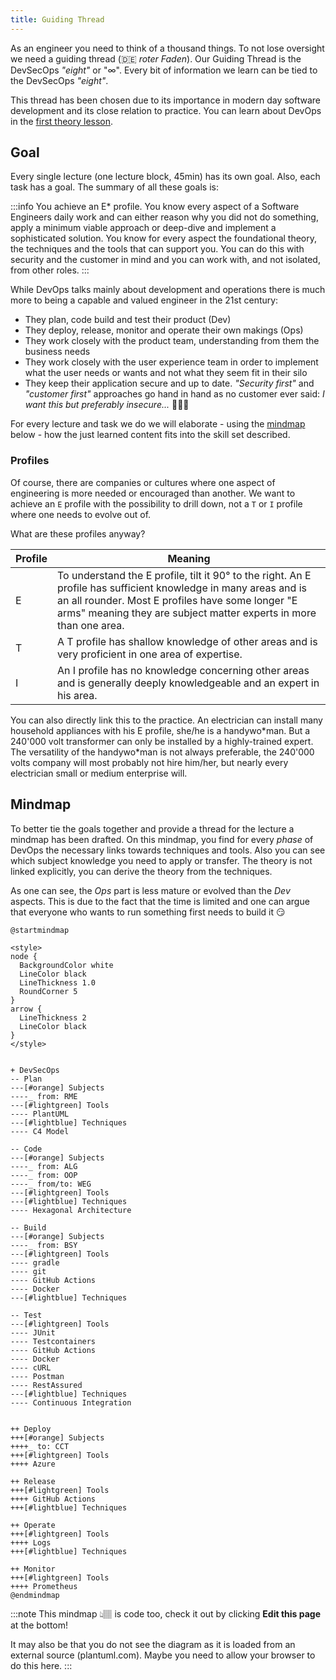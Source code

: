 ```yaml
---
title: Guiding Thread
---
```


As an engineer you need to think of a thousand things. To not lose oversight we need a guiding thread (🇩🇪 _roter Faden_). Our Guiding Thread is the DevSecOps _"eight"_ or "∞". Every bit of information we learn can be tied to the DevSecOps _"eight"_.

This thread has been chosen due to its importance in modern day software development and its close relation to practice. You can learn about DevOps in the [first theory lesson](theory/devops).

## Goal
Every single lecture (one lecture block, 45min) has its own goal. Also, each task has a goal. The summary of all these goals is:

:::info
You achieve an E* profile. You know every aspect of a Software Engineers daily work and can either reason why you did not do something, apply a minimum viable approach or deep-dive and implement a sophisticated solution. You know for every aspect the foundational theory, the techniques and the tools that can support you. You can do this with security and the customer in mind and you can work with, and not isolated, from other roles.
:::

While DevOps talks mainly about development and operations there is much more to being a capable and valued engineer in the 21st century:

* They plan, code build and test their product (Dev)
* They deploy, release, monitor and operate their own makings (Ops)
* They work closely with the product team, understanding from them the business needs
* They work closely with the user experience team in order to implement what the user needs or wants and not what they seem fit in their silo
* They keep their application secure and up to date. _"Security first"_ and _"customer first"_ approaches go hand in hand as no customer ever said: _I want this but preferably insecure..._ 🤦🏽‍♀️

For every lecture and task we do we will elaborate - using the [mindmap](#mindmap) below - how the just learned content fits into the skill set described.

### Profiles
Of course, there are companies or cultures where one aspect of engineering is more needed or encouraged than another. We want to achieve an `E` profile with the possibility to drill down, not a `T` or `I` profile where one needs to evolve out of.

What are these profiles anyway?

|Profile|Meaning|
|-|-|
|E|To understand the E profile, tilt it 90° to the right. An E profile has sufficient knowledge in many areas and is an all rounder. Most E profiles have some longer "E arms" meaning they are subject matter experts in more than one area.|
|T|A T profile has shallow knowledge of other areas and is very proficient in one area of expertise.|
|I|An I profile has no knowledge concerning other areas and is generally deeply knowledgeable and an expert in his area.|

You can also directly link this to the practice. An electrician can install many household appliances with his E profile, she/he is a handywo\*man. But a 240'000 volt transformer can only be installed by a highly-trained expert. The versatility of the handywo\*man is not always preferable, the 240'000 volts company will most probably not hire him/her, but nearly every electrician small or medium enterprise will.

## Mindmap

To better tie the goals together and provide a thread for the lecture a mindmap has been drafted. On this mindmap, you find for every _phase_ of DevOps the necessary links towards techniques and tools. Also you can see which subject knowledge you need to apply or transfer. The theory is not linked explicitly, you can derive the theory from the techniques.

As one can see, the _Ops_ part is less mature or evolved than the _Dev_ aspects. This is due to the fact that the time is limited and one can argue that everyone who wants to run something first needs to build it 😏

```plantuml
@startmindmap

<style>
node {
  BackgroundColor white
  LineColor black
  LineThickness 1.0
  RoundCorner 5
}
arrow {
  LineThickness 2
  LineColor black
}
</style>


+ DevSecOps
-- Plan
---[#orange] Subjects
----_ from: RME
---[#lightgreen] Tools
---- PlantUML
---[#lightblue] Techniques
---- C4 Model

-- Code
---[#orange] Subjects
----_ from: ALG
----_ from: OOP
----_ from/to: WEG
---[#lightgreen] Tools
---[#lightblue] Techniques
---- Hexagonal Architecture

-- Build
---[#orange] Subjects
----_ from: BSY
---[#lightgreen] Tools
---- gradle
---- git
---- GitHub Actions
---- Docker
---[#lightblue] Techniques

-- Test
---[#lightgreen] Tools
---- JUnit
---- Testcontainers
---- GitHub Actions
---- Docker
---- cURL
---- Postman
---- RestAssured
---[#lightblue] Techniques
---- Continuous Integration


++ Deploy
+++[#orange] Subjects
++++_ to: CCT
+++[#lightgreen] Tools
++++ Azure

++ Release
+++[#lightgreen] Tools
++++ GitHub Actions
+++[#lightblue] Techniques

++ Operate
+++[#lightgreen] Tools
++++ Logs
+++[#lightblue] Techniques

++ Monitor
+++[#lightgreen] Tools
++++ Prometheus
@endmindmap

```

:::note
This mindmap 👆🏽 is code too, check it out by clicking **Edit this page** at the bottom!

It may also be that you do not see the diagram as it is loaded from an external source (plantuml.com). Maybe you need to allow your browser to do this here.
:::